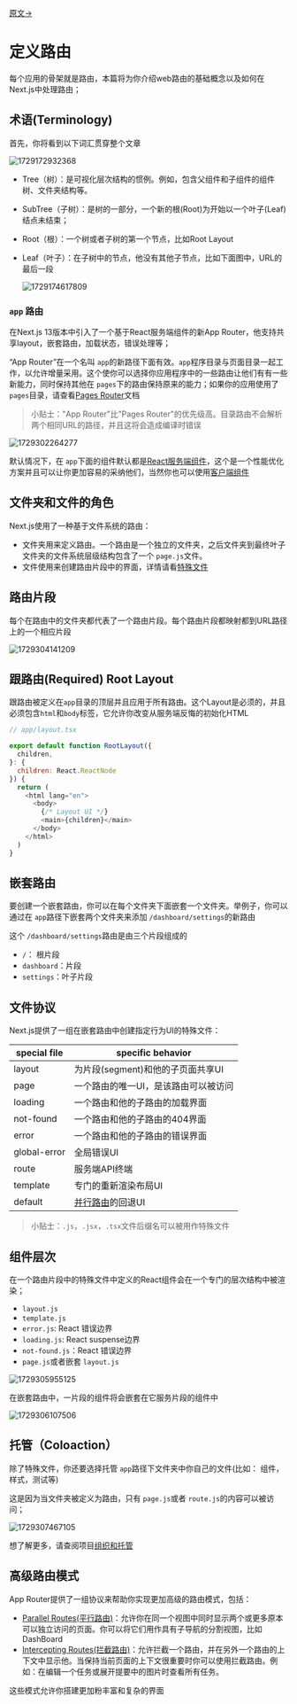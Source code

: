 [原文->](https://nextjs.org/docs/app/building-your-application/routing)

# 定义路由

每个应用的骨架就是路由，本篇将为你介绍web路由的基础概念以及如何在Next.js中处理路由；

## 术语(Terminology)

首先，你将看到以下词汇贯穿整个文章

![1729172932368](images/1_Defining_Routes/1729172932368.png)

- Tree（树）：是可视化层次结构的惯例。例如，包含父组件和子组件的组件树、文件夹结构等。
- SubTree（子树）：是树的一部分，一个新的根(Root)为开始以一个叶子(Leaf)结点未结束；
- Root（根）：一个树或者子树的第一个节点，比如Root Layout
- Leaf（叶子）：在子树中的节点，他没有其他子节点，比如下面图中，URL的最后一段

  ![1729174617809](images/1_Defining_Routes/1729174617809.png)

### `app` 路由

在Next.js 13版本中引入了一个基于React服务端组件的新App Router，他支持共享layout，嵌套路由，加载状态，错误处理等；

“App Router”在一个名叫 `app`的新路径下面有效。`app`程序目录与页面目录一起工作，以允许增量采用。这个使你可以选择你应用程序中的一些路由让他们有有一些新能力，同时保持其他在 `pages`下的路由保持原来的能力；如果你的应用使用了 `pages`目录，请查看[Pages Router](https://nextjs.org/docs/pages/building-your-application/routing)文档

> 小贴士："App Router"比"Pages Router"的优先级高。目录路由不会解析两个相同URL的路径，并且这将会造成编译时错误

![1729302264277](images/1_Defining_Routes/1729302264277.png)

默认情况下，在 `app`下面的组件默认都是[React服务端组件](../2_Rending(渲染)/1_server_components.md)，这个是一个性能优化方案并且可以让你更加容易的采纳他们，当然你也可以使用[客户端组件](../2_Rending(渲染)/2_client_components.md)

## 文件夹和文件的角色

Next.js使用了一种基于文件系统的路由：

- 文件夹用来定义路由。一个路由是一个独立的文件夹，之后文件夹到最终叶子文件夹的文件系统层级结构包含了一个 `page.js`文件。
- 文件使用来创建路由片段中的界面，详情请看[特殊文件](https://nextjs.org/docs/app/building-your-application/routing#file-conventions)

## 路由片段

每个在路由中的文件夹都代表了一个路由片段。每个路由片段都映射都到URL路径上的一个相应片段

![1729304141209](images/1_Defining_Routes/1729304141209.png)

## 跟路由(Required) Root Layout

跟路由被定义在`app`目录的顶层并且应用于所有路由。这个Layout是必须的，并且必须包含`html`和`body`标签，它允许你改变从服务端反悔的初始化HTML

```javascript
// app/layout.tsx

export default function RootLayout({
  children,
}: {
  children: React.ReactNode
}) {
  return (
    <html lang="en">
      <body>
        {/* Layout UI */}
        <main>{children}</main>
      </body>
    </html>
  )
}
```

## 嵌套路由

要创建一个嵌套路由，你可以在每个文件夹下面嵌套一个文件夹。举例子，你可以通过在 `app`路径下嵌套两个文件夹来添加 `/dashboard/settings`的新路由

这个 `/dashboard/settings`路由是由三个片段组成的

- `/`： 根片段
- `dashboard`：片段
- `settings`：叶子片段

## 文件协议

Next.js提供了一组在嵌套路由中创建指定行为UI的特殊文件：


| special file | specific behavior                                                                                 |
| ------------ | ------------------------------------------------------------------------------------------------- |
| layout       | 为片段(segment)和他的子页面共享UI                                                                 |
| page         | 一个路由的唯一UI，是该路由可以被访问                                                              |
| loading      | 一个路由和他的子路由的加载界面                                                                    |
| not-found    | 一个路由和他的子路由的404界面                                                                     |
| error        | 一个路由和他的子路由的错误界面                                                                    |
| global-error | 全局错误UI                                                                                        |
| route        | 服务端API终端                                                                                     |
| template     | 专门的重新渲染布局UI                                                                              |
| default      | [并行路由](https://nextjs.org/docs/app/building-your-application/routing/parallel-routes)的回退UI |

> 小贴士：`.js`，`.jsx`，`.tsx`文件后缀名可以被用作特殊文件

## 组件层次

在一个路由片段中的特殊文件中定义的React组件会在一个专门的层次结构中被渲染；

- `layout.js`
- `template.js`
- `error.js`: React 错误边界
- `loading.js`: React suspense边界
- `not-found.js`：React 错误边界
- `page.js`或者嵌套 `layout.js`

![1729305955125](images/1_Defining_Routes/1729305955125.png)

在嵌套路由中，一片段的组件将会嵌套在它服务片段的组件中

![1729306107506](images/1_Defining_Routes/1729306107506.png)

## 托管（Coloaction）

除了特殊文件，你还要选择托管 `app`路径下文件夹中你自己的文件(比如： 组件，样式，测试等)

这是因为当文件夹被定义为路由，只有 `page.js`或者 `route.js`的内容可以被访问；

![1729307467105](images/1_Defining_Routes/1729307467105.png)

想了解更多，请查阅项目[组织和托管](https://nextjs.org/docs/app/building-your-application/routing/colocation)

## 高级路由模式

App Router提供了一组协议来帮助你实现更加高级的路由模式，包括：

- [Parallel Routes(平行路由)](https://nextjs.org/docs/app/building-your-application/routing/parallel-routes)：允许你在同一个视图中同时显示两个或更多原本可以独立访问的页面。你可以将它们用作具有子导航的分割视图，比如DashBoard
- [Intercepting Routes(拦截路由)](https://nextjs.org/docs/app/building-your-application/routing/intercepting-routes)：允许拦截一个路由，并在另外一个路由的上下文中显示他。当保持当前页面的上下文很重要时你可以使用拦截路由。例如：在编辑一个任务或展开提要中的图片时查看所有任务。

这些模式允许你搭建更加粉丰富和复杂的界面
